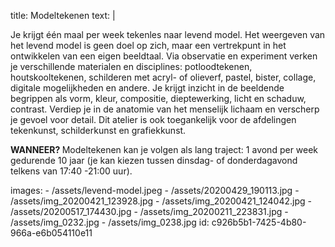 title: Modeltekenen
text: |
  <p>Je krijgt één maal per week tekenles naar levend
  model. Het weergeven van het levend model is geen
  doel op zich, maar een vertrekpunt in het ontwikkelen
  van een eigen beeldtaal. Via observatie en experiment
  verken je verschillende materialen en disciplines:
  potloodtekenen, houtskooltekenen, schilderen met
  acryl- of olieverf, pastel, bister, collage, digitale
  mogelijkheden en andere.
  Je krijgt inzicht in de beeldende begrippen als vorm,
  kleur, compositie, dieptewerking, licht en schaduw,
  contrast. Verdiep je in de anatomie van het menselijk
  lichaam en verscherp je gevoel voor detail.
  Dit atelier is ook toegankelijk voor de afdelingen
  tekenkunst, schilderkunst en grafiekkunst.
  </p>
  <p><strong>WANNEER? </strong>Modeltekenen kan je volgen als lang traject: 1 avond per week gedurende 10 jaar (je kan kiezen tussen dinsdag- of donderdagavond telkens van 17:40 -21:00 uur).
  </p>
images:
  - /assets/levend-model.jpeg
  - /assets/20200429_190113.jpg
  - /assets/img_20200421_123928.jpg
  - /assets/img_20200421_124042.jpg
  - /assets/20200517_174430.jpg
  - /assets/img_20200211_223831.jpg
  - /assets/img_0232.jpg
  - /assets/img_0238.jpg
id: c926b5b1-7425-4b80-966a-e6b054110e11
